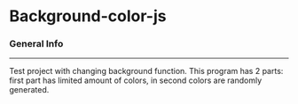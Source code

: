 # Background-color-js
### General Info
***
Test project  with changing background function. This program has 2 parts: first part has limited amount of colors, in second colors are randomly generated.
